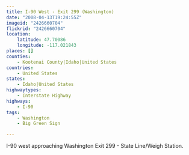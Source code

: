 ```yaml
---
title: I-90 West - Exit 299 (Washington)
date: "2008-04-13T19:24:55Z"
imageid: "2426660704"
flickrid: "2426660704"
location:
    latitude: 47.70086
    longitude: -117.021843
places: []
counties:
    - Kootenai County|Idaho|United States
countries:
    - United States
states:
    - Idaho|United States
highwaytypes:
    - Interstate Highway
highways:
    - I-90
tags:
    - Washington
    - Big Green Sign

---
```

I-90 west approaching Washington Exit 299 - State Line/Weigh Station.